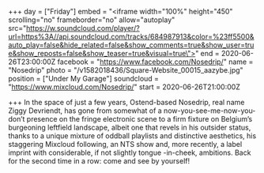 +++
day = ["Friday"]
embed = "<iframe width=\"100%\" height=\"450\" scrolling=\"no\" frameborder=\"no\" allow=\"autoplay\" src=\"https://w.soundcloud.com/player/?url=https%3A//api.soundcloud.com/tracks/684987913&color=%23ff5500&auto_play=false&hide_related=false&show_comments=true&show_user=true&show_reposts=false&show_teaser=true&visual=true\"></iframe>"
end = 2020-06-26T23:00:00Z
facebook = "https://www.facebook.com/Nosedrip/"
name = "Nosedrip"
photo = "/v1582018436/Square-Website_00015_aazybe.jpg"
position = ["Under My Garage"]
soundcloud = "https://www.mixcloud.com/Nosedrip/"
start = 2020-06-26T21:00:00Z

+++
In the space of just a few years, Ostend-based Nosedrip, real name Ziggy Devriendt, has gone from somewhat of a now-you-see-me-now-you-don’t presence on the fringe electronic scene to a firm fixture on Belgium’s burgeoning leftfield landscape, albeit one that revels in his outsider status, thanks to a unique mixture of oddball playlists and distinctive aesthetics, his staggering Mixcloud following, an NTS show and, more recently, a label imprint with considerable, if not slightly tongue -in-cheek, ambitions. Back for the second time in a row: come and see by yourself!
